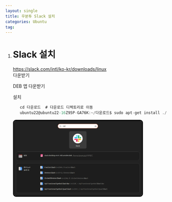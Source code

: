 ```yaml
---
layout: single
title: 우분투 Slack 설치
categories: Ubuntu
tag: 
---
```


1. # Slack 설치
   <a href="https://slack.com/intl/ko-kr/downloads/linux">https://slack.com/intl/ko-kr/downloads/linux</a>   
   다운받기   

   DEB 앱 다운받기   

   설치   
   ```cs
      cd 다운로드  # 다운로드 디렉토리로 이동
      ubuntu22@ubuntu22-16Z95P-GA76K:~/다운로드$ sudo apt-get install ./slack-desktop-4.41.105-amd64.deb  # 설치
   ```   

   <img style="border:3px solid black;border-radius:9px;width:400px" src="../../imgs/ubuntu/slack.png">   